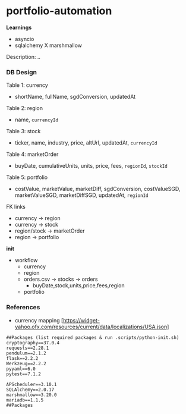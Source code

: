 # portfolio-automation

**Learnings**
- asyncio
- sqlalchemy X marshmallow

Description: ..


### DB Design

Table 1: currency
- shortName, fullName, sgdConversion, updatedAt

Table 2: region
- name, `currencyId`

Table 3: stock
- ticker, name, industry, price, altUrl, updatedAt, `currencyId`

Table 4: marketOrder
- buyDate, cumulativeUnits, units, price, fees, `regionId`, `stockId`

Table 5: portfolio
- costValue, marketValue, marketDiff, sgdConversion, costValueSGD, marketValueSGD, marketDiffSGD, updatedAt, `regionId`

FK links
- currency -> region
- currency -> stock
- region/stock -> marketOrder
- region -> portfolio

**init**

- workflow
  - currency 
  - region
  - orders.csv -> stocks -> orders
    - buyDate,stock,units,price,fees,region
  - portfolio



### References

- currency mapping [https://widget-yahoo.ofx.com/resources/current/data/localizations/USA.json]

```
##Packages (list required packages & run .scripts/python-init.sh)
cryptography==37.0.4
requests==2.28.1
pendulum==2.1.2
flask==2.2.2
Werkzeug==2.2.2
pyyaml==6.0
pytest==7.1.2

APScheduler==3.10.1
SQLAlchemy==2.0.17
marshmallow==3.20.0
mariadb==1.1.5
##Packages
```
